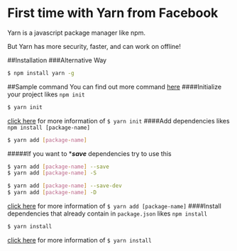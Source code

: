 # First time with Yarn from Facebook
Yarn is a javascript package manager like npm.

But Yarn has more security, faster, and can work on offline!

##Installation
###Alternative Way
```sh
$ npm install yarn -g
```

##Sample command
You can find out more command [here](https://yarnpkg.com/en/docs/cli/)
####Initialize your project likes `npm init`
```sh
$ yarn init
```
[click here](https://yarnpkg.com/en/docs/cli/init) for more information of `$ yarn init`
####Add dependencies likes `npm install [package-name]`
```sh
$ yarn add [package-name]
```
#####If you want to ****save*** dependencies try to use this
```sh
$ yarn add [package-name] --save
$ yarn add [package-name] -S

$ yarn add [package-name] --save-dev
$ yarn add [package-name] -D
```
[click here](https://yarnpkg.com/en/docs/cli/install) for more information of `$ yarn add [package-name]`
####Install dependencies that already contain in `package.json` likes `npm install`
```sh
$ yarn install
```
[click here](https://yarnpkg.com/en/docs/cli/add) for more information of `$ yarn install`
